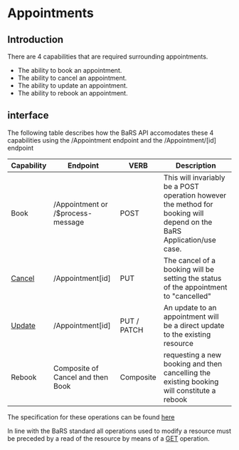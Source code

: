 # Appointments

## Introduction 

There are 4 capabilities that are required surrounding appointments.

* The ability to book an appointment.
* The ability to cancel an appointment.
* The ability to update an appointment.
* The ability to rebook an appointment.

## interface

The following table describes how the BaRS API accomodates these 4 capabilities using the /Appointment endpoint and the /Appointment/[id] endpoint

| Capability | Endpoint | VERB | Description |
|------------|-----------|-----|--------------|
| Book | /Appointment or /$process-message | POST | This will invariably be a POST operation however the method for booking will depend on the BaRS Application/use case.|
| [Cancel](https://digital.nhs.uk/developer/api-catalogue/booking-and-referral-fhir/v1_2_0#put-/Appointment/-id-) | /Appointment[id] | PUT| The cancel of a booking will be setting the status of the appointment to "cancelled" |
| [Update](https://digital.nhs.uk/developer/api-catalogue/booking-and-referral-fhir/v1_2_0#put-/Appointment/-id-) | /Appointment[id] | PUT / PATCH| An update to an appointment will be a direct update to the existing resource |
| Rebook | Composite of Cancel and then Book | Composite | requesting a new booking and then cancelling the existing booking will constitute a rebook |

The specification for these operations can be found [here](https://digital.nhs.uk/developer/api-catalogue/booking-and-referral-fhir/v1_2_0)

In line with the BaRS standard all operations used to modify a resource must be preceded by a read of the resource by means of a [GET](https://digital.nhs.uk/developer/api-catalogue/booking-and-referral-fhir/v1_2_0#get-/Appointment/-id-) operation.

